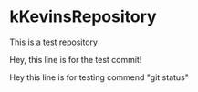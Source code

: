 # kKevinsRepository
This is a test repository

Hey, this line is for the test commit!


Hey this line is for testing commend "git status"

